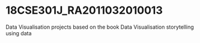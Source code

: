 # 18CSE301J_RA2011032010013
Data Visualisation projects based on the book Data Visualisation storytelling using data
